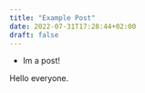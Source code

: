 ```yaml
---
title: "Example Post"
date: 2022-07-31T17:28:44+02:00
draft: false
---
```


* Im a post!

Hello everyone.
